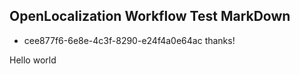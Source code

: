 ## OpenLocalization Workflow Test MarkDown
* cee877f6-6e8e-4c3f-8290-e24f4a0e64ac 
thanks!

Hello world